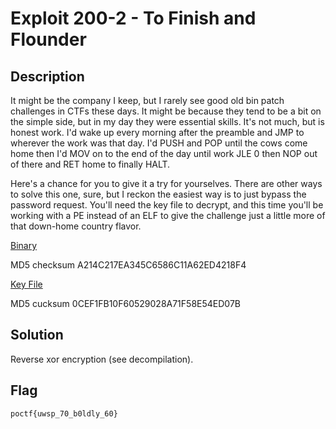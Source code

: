 # Exploit 200-2 - To Finish and Flounder 
## Description
It might be the company I keep, but I rarely see good old bin patch challenges in CTFs these days. It might be because they tend to be a bit on the simple side, but in my day they were essential skills. It's not much, but is honest work. I'd wake up every morning after the preamble and JMP to wherever the work was that day. I'd PUSH and POP until the cows come home then I'd MOV on to the end of the day until work JLE 0 then NOP out of there and RET home to finally HALT.

Here's a chance for you to give it a try for yourselves. There are other ways to solve this one, sure, but I reckon the easiest way is to just bypass the password request. You'll need the key file to decrypt, and this time you'll be working with a PE instead of an ELF to give the challenge just a little more of that down-home country flavor. 

[Binary](https://pointeroverflowctf.com/static/Exploit200-2.exe)

MD5 checksum A214C217EA345C6586C11A62ED4218F4

[Key File](https://pointeroverflowctf.com/static/Exploit200-2_key.bin)

MD5 cucksum 0CEF1FB10F60529028A71F58E54ED07B

## Solution
Reverse xor encryption (see decompilation).

## Flag
`poctf{uwsp_70_b0ldly_60}`
